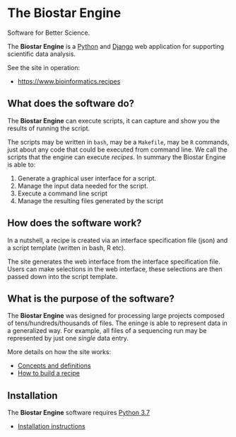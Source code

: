 # The Biostar Engine

Software for Better Science.

The **Biostar Engine** is a [Python][python] and [Django][django] web application for supporting scientific data analysis.

[python]: https://www.python.org/
[django]: https://www.djangoproject.com/

See the site in operation:

* <https://www.bioinformatics.recipes>

## What does the software do?

The **Biostar Engine** can execute scripts, it can capture and show you the results of running the script.

The scripts may be written in `bash`, may be a `Makefile`, may be `R` commands, just about any code that could be executed from command line. We call the scripts that the engine can execute *recipes*. In summary the Biostar Engine is able to:

1. Generate a graphical user interface for a script.
1. Manage the input data needed for the script.
1. Execute a command line script
1. Manage the resulting files generated by the script

[recipes]: https://github.com/biostars/biostar-recipes

## How does the software work?

In a nutshell, a recipe is created via an interface specification file (json) and a script template (written in bash, R etc).

The site generates the web interface from the interface specification file. Users can make selections in the web interface, these selections are then passed down into the script template.

## What is the purpose of the software?

The **Biostar Engine** was designed for processing large projects composed of tens/hundreds/thousands of files. The eninge is able to represent data in a generalized way. For example, all files of a sequencing run may be represented by just one *single* data entry.

More details on how the site works:

* [Concepts and definitions][engine-concepts]
* [How to build a recipe][recipe-tutorial]

[engine-concepts]: docs/engine-concepts.md
[recipe-tutorial]: docs/recipe-tutorial.md

## Installation

The **Biostar Engine** software requires [Python 3.7][python]

* [Installation instructions][engine-install]

[engine-install]: docs/engine-install.md

